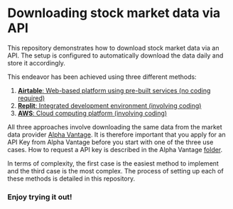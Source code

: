 # Downloading stock market data via API

This repository demonstrates how to download stock market data via an API. The setup is configured to automatically download the data daily and store it accordingly.

This endeavor has been achieved using three different methods:

1. [**Airtable**: Web-based platform using pre-built services (no coding required)](01-Airtable)
2. [**Replit**: Integrated development environment (involving coding)](02-Replit)
3. [**AWS**: Cloud computing platform (involving coding)](03-AWS)

All three approaches involve downloading the same data from the market data provider [Alpha Vantage](https://www.alphavantage.co/#page-top). It is therefore important that you apply for an API Key from Alpha Vantage before you start with one of the three use cases. How to request a API key is described in the Alpha Vantage [folder](00-Alpha_Vantage).

In terms of complexity, the first case is the easiest method to implement and the third case is the most complex. The process of setting up each of these methods is detailed in this repository.

### Enjoy trying it out!

